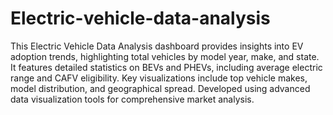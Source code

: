 # Electric-vehicle-data-analysis
This Electric Vehicle Data Analysis dashboard provides insights into EV adoption trends, highlighting total vehicles by model year, make, and state. It features detailed statistics on BEVs and PHEVs, including average electric range and CAFV eligibility. Key visualizations include top vehicle makes, model distribution, and geographical spread. Developed using advanced data visualization tools for comprehensive market analysis.
